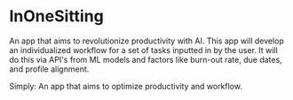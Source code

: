 # InOneSitting

An app that aims to revolutionize productivity with AI. This app will develop an individualized workflow for a set of tasks inputted in by the user. It will do this via API's from ML models and factors like burn-out rate, due dates, and profile alignment.

Simply:
An app that aims to optimize productivity and workflow. 
